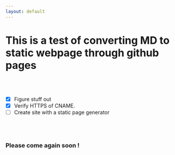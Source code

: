 ```yaml
---
layout: default
---
```


# This is a test of converting MD to static webpage through github pages
<br>
<br>

- [x] Figure stuff out
- [x] Verify HTTPS of CNAME.
- [ ] Create site with a static page generator
  
<br>
<br>
  
### Please come again soon !
